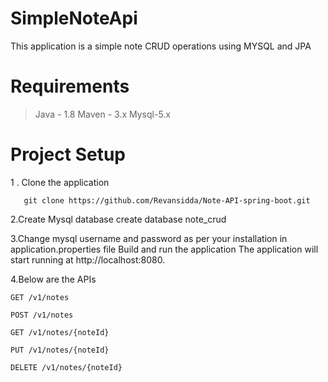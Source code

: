 # SimpleNoteApi



This application is a simple note CRUD operations using MYSQL  and JPA
# Requirements
> Java - 1.8
> Maven - 3.x
> Mysql-5.x

# Project Setup
1 . Clone the application

       git clone https://github.com/Revansidda/Note-API-spring-boot.git

2.Create Mysql database
   create database note_crud
   
 3.Change mysql username and password as per your installation in application.properties file
      Build and run the application
      The application will start running at http://localhost:8080.

4.Below are the APIs


    GET /v1/notes
    
    POST /v1/notes
    
    GET /v1/notes/{noteId}
    
    PUT /v1/notes/{noteId}
    
    DELETE /v1/notes/{noteId}
